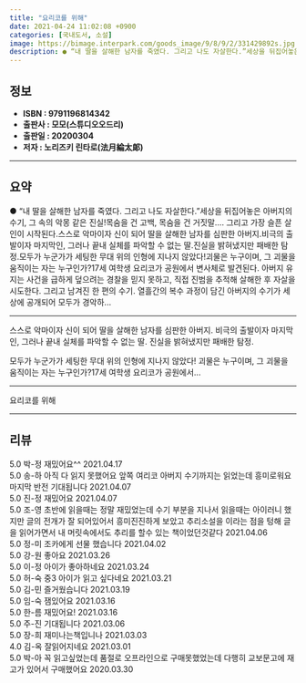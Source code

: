 ```yaml
---
title: "요리코를 위해"
date: 2021-04-24 11:02:08 +0900
categories: [국내도서, 소설]
image: https://bimage.interpark.com/goods_image/9/8/9/2/331429892s.jpg
description: ● “내 딸을 살해한 남자를 죽였다. 그리고 나도 자살한다.”세상을 뒤집어놓은 아버지의 수기, 그 속의 악몽 같은 진실!목숨을 건 고백, 목숨을 건 거짓말…. 그리고 가장 슬픈 살인이 시작된다.스스로 악마이자 신이 되어 딸을 살해한 남자를 심판한 아버지.비극의 출발이자 마지막인, 그러
---
```


## **정보**

- **ISBN : 9791196814342**
- **출판사 : 모모(스튜디오오드리)**
- **출판일 : 20200304**
- **저자 : 노리즈키 린타로(法月綸太郞)**

------



## **요약**

●  “내 딸을 살해한 남자를 죽였다. 그리고 나도 자살한다.”세상을 뒤집어놓은 아버지의 수기, 그 속의 악몽 같은 진실!목숨을 건 고백, 목숨을 건 거짓말…. 그리고 가장 슬픈 살인이 시작된다.스스로 악마이자 신이 되어 딸을 살해한 남자를 심판한 아버지.비극의 출발이자 마지막인, 그러나 끝내 실체를 파악할 수 없는 딸.진실을 밝혀냈지만 패배한 탐정.모두가 누군가가 세팅한 무대 위의 인형에 지나지 않았다!괴물은 누구이며, 그 괴물을 움직이는 자는 누구인가?17세 여학생 요리코가 공원에서 변사체로 발견된다. 아버지 유지는 사건을 급하게 덮으려는 경찰을 믿지 못하고, 직접 진범을 추적해 살해한 후 자살을 시도한다. 그리고 남겨진 한 편의 수기. 열흘간의 복수 과정이 담긴 아버지의 수기가 세상에 공개되어 모두가 경악하...

------

스스로 악마이자 신이 되어 딸을 살해한 남자를 심판한 아버지.
비극의 출발이자 마지막인, 그러나 끝내 실체를 파악할 수 없는 딸.
진실을 밝혀냈지만 패배한 탐정.

모두가 누군가가 세팅한 무대 위의 인형에 지나지 않았다!
괴물은 누구이며, 그 괴물을 움직이는 자는 누구인가?17세 여학생 요리코가 공원에서... 

------


요리코를 위해 

------


## **리뷰** 

5.0 박-정 재밌어요^^ 2021.04.17 <br/>5.0 송-하 아직 다 읽지 못했어요 앞쪽 여리코 아버지 수기까지는 읽었는데 흥미로워요 마지막 반전 기대됩니다 2021.04.07 <br/>5.0 진-정 재밌어요 2021.04.07 <br/>5.0 조-영 초반에 읽을때는 정말 재밌었는데 수기 부분을 지나서 읽을때는 아이러니 했지만 글의 전개가 잘 되어있어서 흥미진진하게 보았고 추리소설을 이라는 점을 텅해 글을 읽어가면서 내 머릿속에서도 추리를 할수 있는 책이었던것같다 2021.04.06 <br/>5.0 정-미 조카에게 선물 했습니다  2021.04.02 <br/>5.0 강-원 좋아요 2021.03.26 <br/>5.0 이-정 아이가 좋아하네요  2021.03.24 <br/>5.0 허-숙 중3 아이가 읽고 싶다네요 2021.03.21 <br/>5.0 김-민 즐거웠습니다 2021.03.19 <br/>5.0 임-숙 잼있어요 2021.03.16 <br/>5.0 한-름 재밌어요! 2021.03.16 <br/>5.0 주-진 기대됩니다  2021.03.06 <br/>5.0 장-희 재미나는책입니나 2021.03.03 <br/>4.0 김-옥 잘읽어지네요 2021.03.01 <br/>5.0 박-아 꼭 읽고싶었는데 품절로 오프라인으로 구매못했었는데 다행히 교보문고에 재고가 있어서 구매했어요 2020.03.30 <br/>